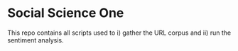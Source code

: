 # Social Science One

This repo contains all scripts used to i) gather the URL corpus and ii) run the sentiment analysis.
